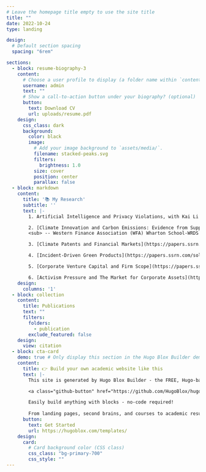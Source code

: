 ```yaml
---
# Leave the homepage title empty to use the site title
title: ""
date: 2022-10-24
type: landing

design:
  # Default section spacing
  spacing: "6rem"

sections:
  - block: resume-biography-3
    content:
      # Choose a user profile to display (a folder name within `content/authors/`)
      username: admin
      text: ""
      # Show a call-to-action button under your biography? (optional)
      button:
        text: Download CV
        url: uploads/resume.pdf
    design:
      css_class: dark
      background:
        color: black
        image:
          # Add your image background to `assets/media/`.
          filename: stacked-peaks.svg
          filters:
            brightness: 1.0
          size: cover
          position: center
          parallax: false
  - block: markdown
    content:
      title: '📚 My Research'
      subtitle: ''
      text: |-
        1. Artificial Intelligence and Privacy Violations, with Kai Li (Peking University), Yifu Liu (Peking University), and Yiran Zhang (Fudan University)

        2. [Climate Innovation and Carbon Emissions: Evidence from Supply Chain Networks](https://papers.ssrn.com/sol3/papers.cfm?abstract_id=4557447), with Ulrich Hege (TSE) and Kai Li (Peking University)
        <sub> -- Western Finance Association (WFA) Wharton School-WRDS Award for the Best Empirical Finance Paper </sub>

        3. [Climate Patents and Financial Markets](https://papers.ssrn.com/sol3/papers.cfm?abstract_id=3305260), with Ulrich Hege (TSE) and Sébastien Pouget (TSE), invited for R&R.

        4. [Incident-Driven Green Products](https://papers.ssrn.com/sol3/papers.cfm?abstract_id=4908691), (Solo Paper).

        5. [Corporate Venture Capital and Firm Scope](https://papers.ssrn.com/sol3/papers.cfm?abstract_id=3862627), (Solo Paper), Published in the Journal of Financial and Quantitative Analyses (JFQA), Vol. 60, No. 1, Feb. 2025, pp. 336–373

        6. [Activism Pressure and The Market for Corporate Assets](https://papers.ssrn.com/sol3/papers.cfm?abstract_id=3305260), with Ulrich Hege (TSE)
    design:
      columns: '1'
  - block: collection
    content:
      title: Publications
      text: ""
      filters:
        folders:
          - publication
        exclude_featured: false
    design:
      view: citation
  - block: cta-card
    demo: true # Only display this section in the Hugo Blox Builder demo site
    content:
      title: 👉 Build your own academic website like this
      text: |-
        This site is generated by Hugo Blox Builder - the FREE, Hugo-based open source website builder trusted by 250,000+ academics like you.

        <a class="github-button" href="https://github.com/HugoBlox/hugo-blox-builder" data-color-scheme="no-preference: light; light: light; dark: dark;" data-icon="octicon-star" data-size="large" data-show-count="true" aria-label="Star HugoBlox/hugo-blox-builder on GitHub">Star</a>

        Easily build anything with blocks - no-code required!
        
        From landing pages, second brains, and courses to academic resumés, conferences, and tech blogs.
      button:
        text: Get Started
        url: https://hugoblox.com/templates/
    design:
      card:
        # Card background color (CSS class)
        css_class: "bg-primary-700"
        css_style: ""
---
```

